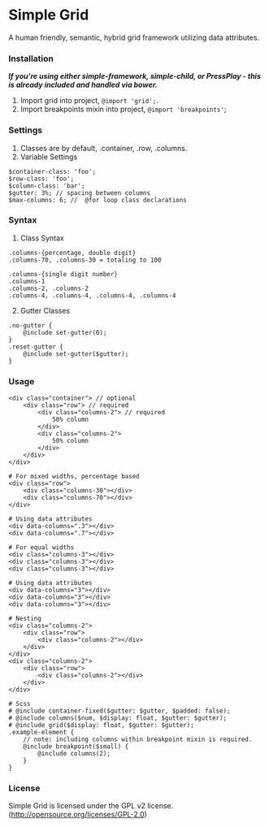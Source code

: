 Simple Grid
======

A human friendly, semantic, hybrid grid framework utilizing data attributes.

### Installation
_**If you're using either simple-framework, simple-child, or PressPlay - this is already included and handled via bower.**_

1. Import grid into project, `@import 'grid';`.
2. Import breakpoints mixin into project, `@import 'breakpoints'`;

### Settings
1. Classes are by default, .container, .row, .columns.
2. Variable Settings

```
$container-class: 'foo';
$row-class: 'foo';
$column-class: 'bar';
$gutter: 3%; // spacing between columns
$max-columns: 6; //  @for loop class declarations
```

### Syntax
1. Class Syntax
```
.columns-{percentage, double digit}
.columns-70, .columns-30 = totaling to 100

.columns-{single digit number}
.columns-1
.columns-2, .columns-2
.columns-4, .columns-4, .columns-4, .columns-4
```
    
2. Gutter Classes
	
```
.no-gutter {
	@include set-gutter(0);
}
.reset-gutter {
	@include set-gutter($gutter);
}
```

### Usage
```
<div class="container"> // optional
	<div class="row"> // required
		<div class="columns-2"> // required
			50% column
    	</div>
		<div class="columns-2">
			50% column
    	</div>
	</div>
</div>

# For mixed widths, percentage based
<div class="row">
	<div class="columns-30"></div>
	<div class="columns-70"></div>
</div>

# Using data attributes
<div data-columns=".3"></div>
<div data-columns=".7"></div>

# For equal widths
<div class="columns-3"></div>
<div class="columns-3"></div>
<div class="columns-3"></div>

# Using data attributes
<div data-columns="3"></div>
<div data-columns="3"></div>
<div data-columns="3"></div>

# Nesting
<div class="columns-2">
	<div class="row">
		<div class="columns-2"></div>
    </div>
</div>
<div class="columns-2">
	<div class="row">
		<div class="columns-2"></div>
    </div>
</div>

# Scss
# @include container-fixed($gutter: $gutter, $padded: false);
# @include columns($num, $display: float, $gutter: $gutter);
# @include grid($display: float, $gutter: $gutter);
.example-element {
	// note: including columns within breakpoint mixin is required.
	@include breakpoint($small) {
    	@include columns(2);
    }
}
```

### License
Simple Grid is licensed under the GPL v2 license. (http://opensource.org/licenses/GPL-2.0)
